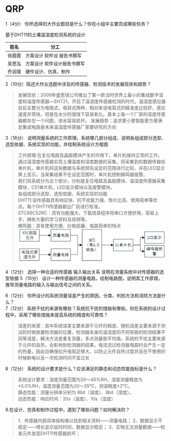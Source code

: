 # QRP
1（4分）
你所选择的大作业题目是什么？你在小组中主要完成哪些任务？  

基于DHT11的土壤温湿度检测系统的设计

姓名 | 分工
---|---
徐霞霞	|方案设计 软件设 报告书撰写
吴恩泓	|方案设计 软件设计报告书撰写
乔润璞	|硬件设计、仿真、制作




2（10分）简述大作业选题中涉及的传感器、检测技术的发展现状和趋势？ 
> 发展现状：2009年盛思锐公司推出了第一款当时世界上最小的集成数字湿度和温度传感器—SHT21，开启了温湿度传感器检测的时代，温湿度感应器目前主要分为电阻式、电容式两种，相对来说电容式的精准度比较好，感应速度非常快，但是在水分的侵蚀下容易氧化。基本上每一个厂家的湿度传感器都存在一个问题，进水容易损坏。
> 发展趋势：追求更小更智能更方便满足集成电路是未来温湿度传感器厂家要研究的方向

3（16分）
说明测量系统的工作原理，系统哪几部分组成，说明各组成部分选型、选型依据、系统实现的功能，并绘制系统设计方框图
> 工作原理:在复位电路及晶振模块产生的作用下，单片机维持正常的工作，通过温湿度传感器实现土壤温度和湿度数据的采集，将采集到的数据传输给单片机，单片机将这些数据与系统预先设定的范围进行比较，并在LED显示屏上显示。当采集结果不在设定范围时，单片机控制蜂鸣器报警。  
> 我们将系统分为五个部分，分别是复位电路及晶振模块、温湿度传感器采集模块，C51单片机、LED显示模块以及报警模块。   
>各组成部分选型、选型依据、系统实现的功能   
>DHT11:该传感器具有响应快、抗干扰能力强、性价比高、使用简单等优点。每个DHT11传感器都出厂前进行校准。  
>STC89C52RC：具有功能强大，下载烧录程序用串口方便好用，容易上手，拥有大量的学习资料及视频等。  
>蜂鸣器：具有使用方便、价格低廉、电路简单的特点  
>  ![image](https://github.com/qiaorunpu/QRP/blob/master/poicc1.jpg)

4（12分）
选择一种合适的传感器
输入输出关系
说明在测量系统中对传感器的选型依据
5（10分）
设计一种传感器的测量电路，绘制电路图，说明其工作原理，推导测量电路的输入与输出信号之间的关系。

6（12分）
你所设计的系统测量误差产生的原因，分类、判别方法和消除方法是什么？  
7（12分）
系统干扰的来源有哪些？系统抗干扰的措施有哪些。你在系统的设计过程中，采用了哪些措施来提高系统的精度和可靠性？
> 误差的来源：其中系统误差主要来源于元件的精度，随机误差主要来源于测试的时候放置检测器的位置，检测器本身的温湿度的不同导致的检测结果不同等误差，解决方法是重复测量，多点测量取平均值。系统的干扰主要来源于元件的自热，会影响到检测器的结果，电流流过检测器电路时会产生一定的热量，因此应确保拉升电阻足够大，以防止元件自热过度并且在不使用的时候断电以及一次检测时间不宜过长  

8（12分）
系统的设计要求是什么？应该满足的静态和动态性能指标是什么？  
> 系统设计要求：湿度测量范围为20～40%RH，湿度测量精度为±5.0%RH，温度测量范围为20～35℃，测温精度±2℃。  
> 静态性能：测量分辨率分别为 8bit（温度）、8bit（湿度）。  
> 动态性能：响应时间：20s（温度）、10s（湿度）  

9.在设计、仿真和制作过程中，遇到了哪些问题？如何解决的？
> 1、传感器内部具体结构难以找到相关资料——测量电路；
> 2、数据显示不稳定——增长显示延时时间，数据显示稳定；
> 3、实物无法测量数据——检查元件发现DHT11传感器损坏；
